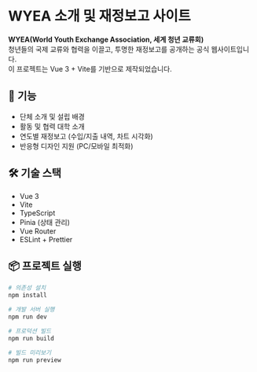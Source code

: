 # WYEA 소개 및 재정보고 사이트

**WYEA(World Youth Exchange Association, 세계 청년 교류회)**  
청년들의 국제 교류와 협력을 이끌고, 투명한 재정보고를 공개하는 공식 웹사이트입니다.  
이 프로젝트는 Vue 3 + Vite를 기반으로 제작되었습니다.

## 🚀 기능
- 단체 소개 및 설립 배경
- 활동 및 협력 대학 소개
- 연도별 재정보고 (수입/지출 내역, 차트 시각화)
- 반응형 디자인 지원 (PC/모바일 최적화)

## 🛠 기술 스택
- Vue 3
- Vite
- TypeScript
- Pinia (상태 관리)
- Vue Router
- ESLint + Prettier

## 📦 프로젝트 실행

```bash
# 의존성 설치
npm install

# 개발 서버 실행
npm run dev

# 프로덕션 빌드
npm run build

# 빌드 미리보기
npm run preview
